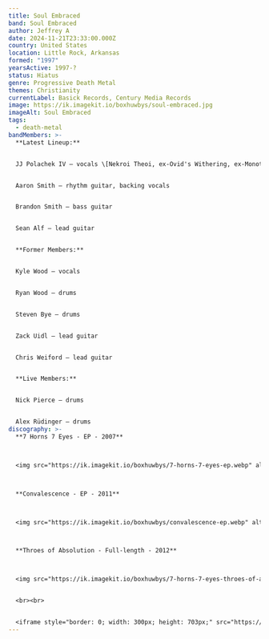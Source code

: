 ```yaml
---
title: Soul Embraced
band: Soul Embraced
author: Jeffrey A
date: 2024-11-21T23:33:00.000Z
country: United States
location: Little Rock, Arkansas
formed: "1997"
yearsActive: 1997-?
status: Hiatus
genre: Progressive Death Metal
themes: Christianity
currentLabel: Basick Records, Century Media Records
image: https://ik.imagekit.io/boxhuwbys/soul-embraced.jpg
imageAlt: Soul Embraced
tags:
  - death-metal
bandMembers: >-
  **Latest Lineup:**


  JJ Polachek IV – vocals \[Nekroi Theoi, ex-Ovid's Withering, ex-Monotheist, ex-Lorelei]


  Aaron Smith – rhythm guitar, backing vocals


  Brandon Smith – bass guitar


  Sean Alf – lead guitar


  **Former Members:**


  Kyle Wood – vocals


  Ryan Wood – drums


  Steven Bye – drums


  Zack Uidl – lead guitar


  Chris Weiford – lead guitar


  **Live Members:**


  Nick Pierce – drums


  Alex Rüdinger – drums
discography: >-
  **7 Horns 7 Eyes - EP - 2007**



  <img src="https://ik.imagekit.io/boxhuwbys/7-horns-7-eyes-ep.webp" alt="7 Horns 7 Eyes - EP cover" style="width:300px; height:auto;">



  **Convalescence - EP - 2011**



  <img src="https://ik.imagekit.io/boxhuwbys/convalescence-ep.webp" alt="7 Horns 7 Eyes -Convalescence - EP cover" style="width:300px; height:auto;">



  **Throes of Absolution - Full-length - 2012**



  <img src="https://ik.imagekit.io/boxhuwbys/7-horns-7-eyes-throes-of-absolution.webp" alt="7 Horns 7 Eyes - Throes of Absolution - Full-length cover" style="width:300px; height:auto;">


  <br><br>


  <iframe style="border: 0; width: 300px; height: 703px;" src="https://bandcamp.com/EmbeddedPlayer/album=3854027261/size=large/bgcol=333333/linkcol=0f91ff/transparent=true/" seamless><a href="https://basickrecords.bandcamp.com/album/throes-of-absolution">Throes Of Absolution by 7 HORNS 7 EYES</a></iframe>
---
```

